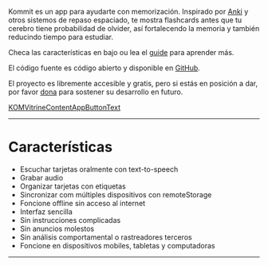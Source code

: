 Kommit es un app para ayudarte con memorización. Inspirado por [Anki](KOM_VITRINE_ANKI_URL) y otros sistemos de repaso espaciado, te mostra flashcards antes que tu cerebro tiene probabilidad de olvider, así fortalecendo la memoria y también reducindo tiempo para estudiar.

Checa las características en bajo ou lea el [guide](KOMVitrineTokenGuideURL) para aprender más.

El código fuente es código abierto y disponible en [GitHub](KOM_SHARED_GITHUB_URL).

El proyecto es libremente accesible y gratis, pero si estás en posición a dar, por favor [dona](KOM_SHARED_DONATE_URL) para sostener su desarrollo en futuro.

<a class="KOMVitrineContentAppButton OLSKCommonButton OLSKCommonButtonPrimary" href="KOMVitrineTokenReviewURL">KOMVitrineContentAppButtonText</a>

* * *

# Características
- Escuchar tarjetas oralmente con text-to-speech
- Grabar audio
- Organizar tarjetas con etiquetas
- Sincronizar com múltiples dispositivos con remoteStorage
- Foncione offline sin acceso al internet
- Interfaz sencilla
- Sin instrucciones complicadas
- Sin anuncios molestos
- Sin análisis comportamental o rastreadores terceros
- Foncione en dispositivos mobiles, tabletas y computadoras

* * *
